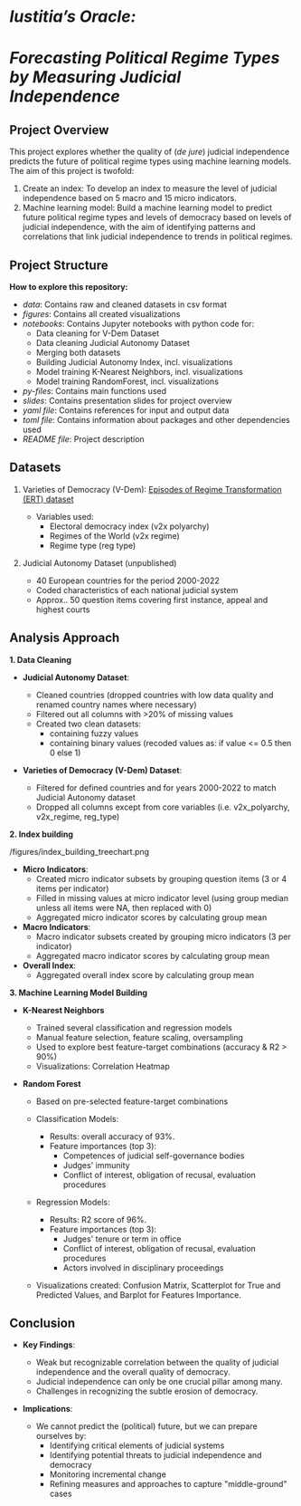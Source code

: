 # _Iustitia’s Oracle:_
# _Forecasting Political Regime Types by Measuring Judicial Independence_

## Project Overview
This project explores whether the quality of (_de jure_) judicial independence predicts the future of political regime types using machine learning models. The aim of this project is twofold:
1. Create an index: To develop an index to measure the level of judicial independence based on 5 macro and 15 micro indicators.
2. Machine learning model: Build a machine learning model to predict future political regime types and levels of democracy based on levels of judicial independence, with the aim of identifying patterns and correlations that link judicial independence to trends in political regimes.

## Project Structure
**How to explore this repository:**

- _data_: Contains raw and cleaned datasets in csv format 
- _figures_: Contains all created visualizations
- _notebooks_: Contains Jupyter notebooks with python code for:
  - Data cleaning for V-Dem Dataset
  - Data cleaning Judicial Autonomy Dataset
  - Merging both datasets
  - Building Judicial Autonomy Index, incl. visualizations
  - Model training K-Nearest Neighbors, incl. visualizations
  - Model training RandomForest, incl. visualizations
- _py-files_: Contains main functions used
- _slides_: Contains presentation slides for project overview
- _yaml file_: Contains references for input and output data
- _toml file_: Contains information about packages and other dependencies used
- _README file_: Project description

## Datasets
1. Varieties of Democracy (V-Dem): [Episodes of Regime Transformation (ERT) dataset](https://github.com/vdeminstitute/ERT/tree/master)
   - Variables used:
     - Electoral democracy index (v2x polyarchy)
     - Regimes of the World (v2x regime)
     - Regime type (reg type)

2. Judicial Autonomy Dataset (unpublished)
   - 40 European countries for the period 2000-2022
   - Coded characteristics of each national judicial system 
   - Approx.. 50 question items covering first instance, appeal and highest courts

## Analysis Approach

**1. Data Cleaning**
   - **Judicial Autonomy Dataset**:
     - Cleaned countries (dropped countries with low data quality and renamed country names where necessary) 
     - Filtered out all columns with >20% of missing values
     - Created two clean datasets:
       - containing fuzzy values
       - containing binary values (recoded values as: if value <= 0.5 then 0 else 1)

   - **Varieties of Democracy (V-Dem) Dataset**:
      - Filtered for defined countries and for years 2000-2022 to match Judicial Autonomy dataset
      - Dropped all columns except from core variables (i.e. v2x_polyarchy, v2x_regime, reg_type)

**2. Index building**

/figures/index_building_treechart.png

   - **Micro Indicators**:
     - Created micro indicator subsets by grouping question items (3 or 4 items per indicator)
     - Filled in missing values at micro indicator level (using group median unless all items were NA, then replaced with 0)
     - Aggregated micro indicator scores by calculating group mean
   - **Macro Indicators**:
     - Macro indicator subsets created by grouping micro indicators (3 per indicator)
     - Aggregated macro indicator scores by calculating group mean
   - **Overall Index**:
     - Aggregated overall index score by calculating group mean

**3. Machine Learning Model Building**
   
   - **K-Nearest Neighbors**
     - Trained several classification and regression models
     - Manual feature selection, feature scaling, oversampling
     - Used to explore best feature-target combinations (accuracy & R2 > 90%)
     - Visualizations: Correlation Heatmap
       
   - **Random Forest**
     - Based on pre-selected feature-target combinations

     - Classification Models:
       - Results: overall accuracy of 93%.
       - Feature importances (top 3):
         - Competences of judicial self-governance bodies
         - Judges' immunity
         - Conflict of interest, obligation of recusal, evaluation procedures

     - Regression Models:
       - Results: R2 score of 96%.
       - Feature importances (top 3):
         - Judges' tenure or term in office
         - Conflict of interest, obligation of recusal, evaluation procedures
         - Actors involved in disciplinary proceedings
         
     - Visualizations created: Confusion Matrix, Scatterplot for True and Predicted Values, and Barplot for Features Importance.

## Conclusion

- **Key Findings**:
  - Weak but recognizable correlation between the quality of judicial independence and the overall quality of democracy.
  - Judicial independence can only be one crucial pillar among many.
  - Challenges in recognizing the subtle erosion of democracy.

- **Implications**: 
  - We cannot predict the (political) future, but we can prepare ourselves by:
    - Identifying critical elements of judicial systems
    - Identifying potential threats to judicial independence and democracy
    - Monitoring incremental change
    - Refining measures and approaches to capture "middle-ground" cases

